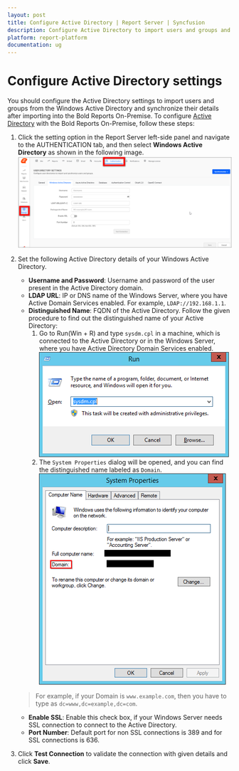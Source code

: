```yaml
---
layout: post
title: Configure Active Directory | Report Server | Syncfusion
description: Configure Active Directory to import users and groups and synchronize their details after importing into the Bold Reports On-Premise.
platform: report-platform
documentation: ug
---
```


# Configure Active Directory settings

You should configure the Active Directory settings to import users and groups from the Windows Active Directory and synchronize their details after importing into the Bold Reports On-Premise. To configure [Active Directory](https://msdn.microsoft.com/en-us/library/windows/desktop/aa746492) with the Bold Reports On-Premise, follow these steps:

1. Click the setting option in the Report Server left-side panel and navigate to the AUTHENTICATION tab, and then select **Windows Active Directory** as shown in the following image.
![Active Directory Settings](/static/assets/on-premise/images/settings/windows-active-directory-settings.png)

2. Set the following Active Directory details of your Windows Active Directory.

    * **Username and Password**: Username and password of the user present in the Active Directory domain.
    * **LDAP URL**: IP or DNS name of the Windows Server, where you have Active Domain Services enabled. For example, `LDAP://192.168.1.1`.
    * **Distinguished Name**: FQDN of the Active Directory. Follow the given procedure to find out the distinguished name of your Active Directory:
        1. Go to Run(Win + R) and type `sysdm.cpl` in a machine, which is connected to the Active Directory or in the Windows Server, where you have Active Directory Domain Services enabled.
        ![Execute sysdm.cpl command](/static/assets/on-premise/images/settings/run-sysdm-command.png)
        2. The `System Properties` dialog will be opened, and you can find the distinguished name labeled as `Domain`.
        ![Distinguished Name - Domain](/static/assets/on-premise/images/settings/view-active-directory-user-domain.png)
    > For example, if your Domain is `www.example.com`, then you have to type as `dc=www,dc=example,dc=com`.

    * **Enable SSL**: Enable this check box, if your Windows Server needs SSL connection to connect to the Active Directory.
    * **Port Number**: Default port for non SSL connections is 389 and for SSL connections is 636.

3. Click **Test Connection** to validate the connection with given details and click **Save**.